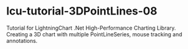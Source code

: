 # lcu-tutorial-3DPointLines-08
Tutorial for LightningChart .Net High-Performance Charting Library. Creating a 3D chart with multiple PointLineSeries, mouse tracking and annotations.
